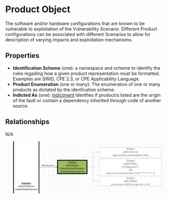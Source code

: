# Product Object

The software and/or hardware configurations that are known to be vulnerable to exploitation of the Vulnerability Scenario.  Different Product configurations can be associated with different Scenarios to allow for description of varying impacts and exploitation mechanisms. 

## Properties
- **Identification Scheme** (one): a namespace and scheme to identify the rules regading how a given product representation must be formatted. Examples are SWID, CPE 2.3, or CPE Applicability Language.
- **Product Enumeration** (one or many): The enumeration of one or many products as dictated by the idenfication scheme. 
- **Indicted As** (one):  [Indictment](../values/Indictment.md) Identfies if product/s listed are the origin of the fault or contain a dependency inherited through code of another source.


## Relationships

N/A

![Product Graph](../figures/graphsnippets/ProductSnippet.png "Product Graph")